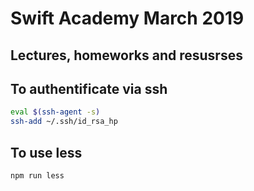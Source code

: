# Swift Academy March 2019  

## Lectures, homeworks and resusrses

## To authentificate via ssh

```bash
eval $(ssh-agent -s)
ssh-add ~/.ssh/id_rsa_hp
```

## To use less

```bash
npm run less
```
